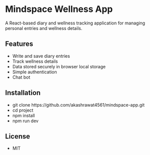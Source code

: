 <h1>Mindspace Wellness App</h1>
<p>A React-based diary and wellness tracking application for managing personal entries and wellness details.</p>

<h2>Features</h2>
<ul>
<li>Write and save diary entries</li>
<li>Track wellness details</li>
<li>Data stored securely in browser local storage</li>
<li>Simple authentication</li>
<li>Chat bot</li>
</ul>

<h2>Installation</h2>
<ul>
  <li>git clone https://github.com/akashrawat4561/mindspace-app.git</li>
  <li>cd project</li>
  <li>npm install</li>
  <li>npm run dev</li>
</ul>
<h2>License</h2>
<ul>
  <li>MIT</li>
</ul>
